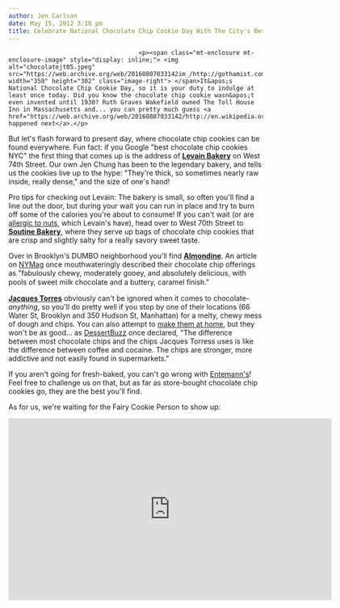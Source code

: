 ```yaml
---
author: Jen Carlson
date: May 15, 2012 3:18 pm
title: Celebrate National Chocolate Chip Cookie Day With The City's Best
---
```


	
										<p><span class="mt-enclosure mt-enclosure-image" style="display: inline;"> <img alt="chocolatejt05.jpeg" src="https://web.archive.org/web/20160807033142im_/http://gothamist.com/attachments/arts_jen/chocolatejt05.jpeg" width="350" height="302" class="image-right"> </span>It&apos;s National Chocolate Chip Cookie Day, so it is your duty to indulge at least once today. Did you know the chocolate chip cookie wasn&apos;t even invented until 1930? Ruth Graves Wakefield owned The Toll House Inn in Massachusetts and... you can pretty much guess <a href="https://web.archive.org/web/20160807033142/http://en.wikipedia.org/wiki/Chocolate_chip_cookie#History">what happened next</a>.</p>

<p>But let&apos;s flash forward to present day, where chocolate chip cookies can be found everywhere. Fun fact: if you Google &quot;best chocolate chip cookies NYC&quot; the first thing that comes up is the address of <a href="https://web.archive.org/web/20160807033142/http://www.levainbakery.com/"><strong>Levain Bakery</strong></a> on West 74th Street. Our own Jen Chung has been to the legendary bakery, and tells us the cookies live up to the hype: &quot;They&apos;re thick, so sometimes nearly raw inside, really dense,&quot; and the size of one&apos;s hand! </p>

<p>Pro tips for checking out Levain: The bakery is small, so often you&apos;ll find a line out the door, but during your wait you can run in place and try to burn off some of the calories you&apos;re about to consume! If you can&apos;t wait (or are <a href="https://web.archive.org/web/20160807033142/http://www.levainbakery.com/menu/chocolate-chip-walnut/">allergic to nuts</a>, which Levain&apos;s have), head over to West 70th Street to <a href="https://web.archive.org/web/20160807033142/http://www.soutine.com/"><strong>Soutine Bakery</strong></a>, where they serve up bags of chocolate chip cookies that are crisp and slightly salty for a really savory sweet taste.</p>

<p>Over in Brooklyn&apos;s DUMBO neighborhood you&apos;ll find <a href="https://web.archive.org/web/20160807033142/http://www.almondinebakery.com/"><strong>Almondine</strong></a>. An article on <a href="https://web.archive.org/web/20160807033142/http://nymag.com/nymetro/food/features/11744/">NYMag</a> once mouthwateringly described their chocolate chip offerings as &quot;fabulously chewy, moderately gooey, and absolutely delicious, with pools of sweet milk chocolate and a buttery, caramel &#xFB01;nish.&quot;</p>

<p><a href="https://web.archive.org/web/20160807033142/https://www.mrchocolate.com/"><strong>Jacques Torres</strong></a> obviously can&apos;t be ignored when it comes to chocolate-<em>anything</em>, so you&apos;ll do pretty well if you stop by one of their locations (66 Water St, Brooklyn and 350 Hudson St, Manhattan) for a melty, chewy mess of dough and chips. You can also attempt to <a href="https://web.archive.org/web/20160807033142/http://atendercrumb.com/2008/09/my-favorite-chocolate-chip-cookie/">make them at home</a>, but they won&apos;t be as good... as <a href="https://web.archive.org/web/20160807033142/http://dessertbuzz.com/category/best-of-new-york-city/best-chocolate-chip-cookie/">DessertBuzz</a> once declared, &quot;The difference between most chocolate chips and the chips Jacques Torress uses is like the difference between coffee and cocaine.  The chips are stronger, more addictive and not easily found in supermarkets.&quot;</p>

<p>If you aren&apos;t going for fresh-baked, you can&apos;t go wrong with <a href="https://web.archive.org/web/20160807033142/http://entenmanns.bimbobakeriesusa.com/op-prod.cfm/prodId/7203000180/catId/1">Entemann&apos;s</a>! Feel free to challenge us on that, but as far as store-bought chocolate chip cookies go, they are the best you&apos;ll find.</p>

<p>As for us, we&apos;re waiting for the Fairy Cookie Person to show up: </p>

<p><iframe width="640" height="360" src="https://web.archive.org/web/20160807033142if_/http://www.youtube.com/embed/8oU83ajRaEw" frameborder="0" allowfullscreen></iframe></p>					
										
									
				
